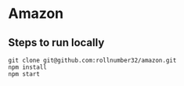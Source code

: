 # Amazon

## Steps to run locally

```
git clone git@github.com:rollnumber32/amazon.git
npm install
npm start
```
